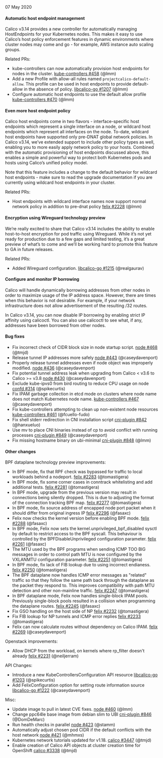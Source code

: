 07 May 2020

#### Automatic host endpoint management

Calico v3.14 provides a new controller for automatically managing HostEndpoints for your Kubernetes nodes. This makes it easy to use Calico’s host policy enforcement features in dynamic environments where cluster nodes may come and go - for example, AWS instance auto scaling groups.

Related PRs:

 - kube-controllers can now automatically provision host endpoints for nodes in the cluster. [kube-controllers #458](https://github.com/projectcalico/kube-controllers/pull/458) (@lmm)
 - Add a new Profile with allow-all rules named `projectcalico-default-allow`. This profile can be used in host endpoints to provide default-allow in the absence of policy. [libcalico-go #1207](https://github.com/projectcalico/libcalico-go/pull/1207) (@lmm)
 - Configure automatic host endpoints to use the default allow profile [kube-controllers #470](https://github.com/projectcalico/kube-controllers/pull/470) (@lmm)

#### Even more host endpoint policy

Calico host endpoints come in two flavors - interface-specific host endpoints which represent a single interface on a node, or wildcard host endpoints which represent all interfaces on the node. To-date, wildcard host endpoints have supported only pre-DNAT global network policies. In Calico v3.14, we’ve extended support to include other policy types as well, enabling you to more easily apply network policy to your hosts. Combined with the automatic provisioning of host endpoints discussed above, this enables a simple and powerful way to protect both Kubernetes pods and hosts using Calico’s unified policy model.

Note that this feature includes a change to the default behavior for wildcard host endpoints - make sure to read the upgrade documentation if you are currently using wildcard host endpoints in your cluster.

Related PRs:

 - Host endpoints with wildcard interface names now support normal network policy in addition to pre-dnat policy [felix #2228](https://github.com/projectcalico/felix/pull/2228) (@lmm)

#### Encryption using Wireguard technology preview

We’re really excited to share that Calico v3.14 includes the ability to enable host-to-host encryption for pod traffic using Wireguard. While it’s not yet ready for production due to a few gaps and limited testing, it’s a great preview of what’s to come and we’ll be working hard to promote this feature to GA in future releases.

Related PRs:

 - Added Wireguard configuration. [libcalico-go #1215](https://github.com/projectcalico/libcalico-go/pull/1215) (@realgaurav)

#### Configure and monitor IP borrowing

Calico will handle dynamically borrowing addresses from other nodes in order to maximize usage of the IP address space. However, there are times when this behavior is not desirable. For example, if your network infrastructure does not allow advertisement of the resulting /32 routes.

In Calico v3.14, you can now disable IP borrowing by enabling strict IP affinity using calicoctl. You can also use calicoctl to see what, if any, addresses have been borrowed from other nodes.

#### Bug fixes

 - Fix incorrect check of CIDR block size in node startup script. [node #468](https://github.com/projectcalico/node/pull/468) (@tmjd)
 - Release tunnel IP addresses more safely [node #443](https://github.com/projectcalico/node/pull/443) (@caseydavenport)
 - Properly release tunnel addresses even if node object was improperly modified. [node #436](https://github.com/projectcalico/node/pull/436) (@caseydavenport)
 - Fix potential tunnel address leak when upgrading from Calico < v3.6 to Calico  >= v3.8 [node #430](https://github.com/projectcalico/node/pull/430) (@caseydavenport)
 - Exclude kube-ipvs0 from bird routing to reduce CPU usage on node [confd #314](https://github.com/projectcalico/confd/pull/314) (@spikecurtis)
 - Fix IPAM garbage collection in etcd mode on clusters where node name does not match Kubernetes node name. [kube-controllers #467](https://github.com/projectcalico/kube-controllers/pull/467) (@caseydavenport)
 - Fix kube-controllers attempting to clean up non-existent node resources [kube-controllers #461](https://github.com/projectcalico/kube-controllers/pull/461) (@fcuello-fudo)
 - Fix shell stderr redirection in CNI installation script [cni-plugin #842](https://github.com/projectcalico/cni-plugin/pull/842) (@hanxueluo)
 - Use mv to place CNI binaries instead of cp to avoid conflict with running processes [cni-plugin #849](https://github.com/projectcalico/cni-plugin/pull/849) (@caseydavenport)
 - Fix missing hostname binary on ubi-minimal [cni-plugin #848](https://github.com/projectcalico/cni-plugin/pull/848) (@lmm)

#### Other changes

BPF dataplane technology preview improvements:

 - In BPF mode, fix that RPF check was bypassed for traffic to local workloads behind a nodeport. [felix #2283](https://github.com/projectcalico/felix/pull/2283) (@tomastigera)
 - In BPF mode, fix some corner cases in conntrack whitelisting and add additional tests. [felix #2281](https://github.com/projectcalico/felix/pull/2281) (@tomastigera)
 - In BPF mode, upgrade from the previous version may result in connections being silently dropped.  This is due to adjusting the format of the connection tracking BPF map. [felix #2277](https://github.com/projectcalico/felix/pull/2277) (@tomastigera)
 - In BPF mode, fix source address of encapped node port packet when it should differ from original ingress IP [felix #2296](https://github.com/projectcalico/felix/pull/2296) (@fasaxc)
 - Felix now checks the kernel version before enabling BPF mode. [felix #2288](https://github.com/projectcalico/felix/pull/2288) (@fasaxc)
 - In BPF mode, Felix now sets the kernel.unprivileged_bpf_disabled sysctl by default to restrict access to the BPF syscall.  This behaviour is controlled by the BPFDisableUnprivileged configuration parameter. [felix #2261](https://github.com/projectcalico/felix/pull/2261) (@fasaxc)
 - The MTU used by the BPF programs when sending ICMP TOO BIG messages in order to control path MTU is now configured by the VXLANMTU configuration parameter. [felix #2251](https://github.com/projectcalico/felix/pull/2251) (@tomastigera)
 - In BPF mode, fix lack of FIB lookup due to using incorrect endianess. [felix #2250](https://github.com/projectcalico/felix/pull/2250) (@tomastigera)
 - The BPF dataplane now handles ICMP error messages as "related" traffic so that they follow the same path back through the dataplane as the packet they respond to. This improves compatibility with path MTU detection and other non-mainline traffic. [felix #2247](https://github.com/projectcalico/felix/pull/2247) (@tomastigera)
 - In BPF dataplane mode, Felix now handles single-block IPAM pools.  Previously single-block pools resulted in a collision when programming the dataplane routes. [felix #2245](https://github.com/projectcalico/felix/pull/2245) (@fasaxc)
 - Fix GSO handling on the host side of NP [felix #2232](https://github.com/projectcalico/felix/pull/2232) (@tomastigera)
 - Fix FIB lookup for NP tunnels and ICMP error replies [felix #2233](https://github.com/projectcalico/felix/pull/2233) (@tomastigera)
 - Felix can now calculate routes without dependency on Calico IPAM. [felix #2269](https://github.com/projectcalico/felix/pull/2269) (@caseydavenport)

Openstack improvements:

 - Allow DHCP from the workload, on kernels where rp_filter doesn't already [felix #2231](https://github.com/projectcalico/felix/pull/2231) (@neiljerram)

API Changes:

 - Introduce a new KubeControllersConfiguration API resource [libcalico-go #1203](https://github.com/projectcalico/libcalico-go/pull/1203) (@spikecurtis)
 - Add FelixConfiguration option for setting route information source [libcalico-go #1222](https://github.com/projectcalico/libcalico-go/pull/1222) (@caseydavenport)

Misc:

 - Update image to pull in latest CVE fixes. [node #460](https://github.com/projectcalico/node/pull/460) (@lmm)
 - Change ppc64le base image from debian slim to UBI [cni-plugin #846](https://github.com/projectcalico/cni-plugin/pull/846) (@DomDeMarc)
 - Run health checks in parallel [node #423](https://github.com/projectcalico/node/pull/423) (@stamm)
 - Automatically adjust chosen pod CIDR if the default conflicts with the host network [node #421](https://github.com/projectcalico/node/pull/421) (@mhmxs)
 - Kubernetes network tutorials updated for v1.18. [calico #3447](https://github.com/projectcalico/calico/pull/3447) (@tmjd)
 - Enable creation of Calico API objects at cluster creation time for OpenShift [calico #3338](https://github.com/projectcalico/calico/pull/3338) (@tmjd)
